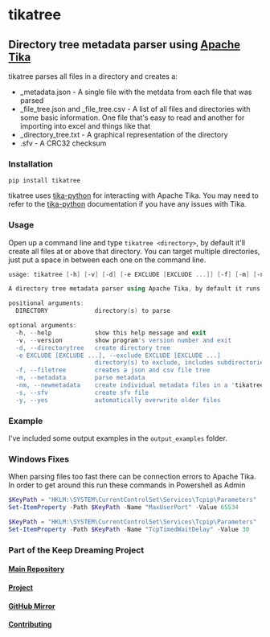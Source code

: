 # tikatree

## Directory tree metadata parser using [Apache Tika](http://tika.apache.org/)

tikatree parses all files in a directory and creates a:

- _metadata.json - A single file with the metdata from each file that was parsed
- _file_tree.json and _file_tree.csv - A list of all files and directories with some basic information. One file that's easy to read and another for importing into excel and things like that
- _directory_tree.txt - A graphical representation of the directory
- .sfv - A CRC32 checksum

### Installation

`pip install tikatree`

tikatree uses [tika-python](https://github.com/chrismattmann/tika-python) for interacting with Apache Tika. You may need to refer to the [tika-python](https://github.com/chrismattmann/tika-python) documentation if you have any issues with Tika.

### Usage

Open up a command line and type `tikatree <directory>`, by default it'll create all files at or above that directory. You can target multiple directories, just put a space in between each one on the command line.

```PowerShell
usage: tikatree [-h] [-v] [-d] [-e EXCLUDE [EXCLUDE ...]] [-f] [-m] [-nm] [-s] [-y] DIRECTORY [DIRECTORY ...]

A directory tree metadata parser using Apache Tika, by default it runs arguments: -d, -f, -m, -s

positional arguments:
  DIRECTORY             directory(s) to parse

optional arguments:
  -h, --help            show this help message and exit
  -v, --version         show program's version number and exit
  -d, --directorytree   create directory tree
  -e EXCLUDE [EXCLUDE ...], --exclude EXCLUDE [EXCLUDE ...]
                        directory(s) to exclude, includes subdirectories
  -f, --filetree        creates a json and csv file tree
  -m, --metadata        parse metadata
  -nm, --newmetadata    create individual metadata files in a 'tikatree' directory
  -s, --sfv             create sfv file
  -y, --yes             automatically overwrite older files
```

### Example

I've included some output examples in the `output_examples` folder.

### Windows Fixes

When parsing files too fast there can be connection errors to Apache Tika. In order to get around this run these commands in Powershell as Admin

```PowerShell
$KeyPath = "HKLM:\SYSTEM\CurrentControlSet\Services\Tcpip\Parameters"
Set-ItemProperty -Path $KeyPath -Name "MaxUserPort" -Value 65534
```

```PowerShell
$KeyPath = "HKLM:\SYSTEM\CurrentControlSet\Services\Tcpip\Parameters"
Set-ItemProperty -Path $KeyPath -Name "TcpTimedWaitDelay" -Value 30
```

### Part of the Keep Dreaming Project

#### [Main Repository](https://phabricator.kairohm.dev/diffusion/49/)

#### [Project](https://phabricator.kairohm.dev/project/view/51/)

#### [GitHub Mirror](https://github.com/kairohm/tikatree)

#### [Contributing](https://bookstack.kairohm.dev/books/keep-dreaming-project/page/contributing-to-the-keep-dreaming-project)
